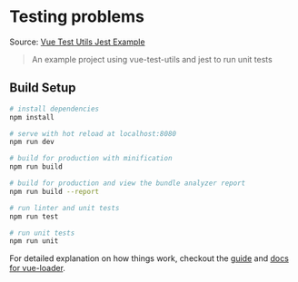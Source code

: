 # Testing problems

Source: [Vue Test Utils Jest Example](https://github.com/eddyerburgh/vue-test-utils-jest-example)

> An example project using vue-test-utils and jest to run unit tests

## Build Setup

```bash
# install dependencies
npm install

# serve with hot reload at localhost:8080
npm run dev

# build for production with minification
npm run build

# build for production and view the bundle analyzer report
npm run build --report

# run linter and unit tests
npm run test

# run unit tests
npm run unit
```

For detailed explanation on how things work, checkout the [guide](http://vuejs-templates.github.io/webpack/) and [docs for vue-loader](http://vuejs.github.io/vue-loader).
